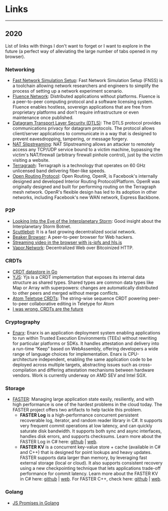 # Links
------

## 2020
List of links with things I don't want to forget or I want to explore in the future (a perfect way of alleviating the large number of tabs opened in my browser).
### Networking
* [Fast Network Simulation Setup](https://github.com/fnss/fnss): Fast Network Simulation Setup (FNSS) is a toolchain allowing network researchers and engineers to simplify the process of setting up a network experiment scenario. 
* [Fluence Network](https://fluence.network/): Distributed applications without platforms. Fluence is a peer-to-peer computing protocol and a software licensing system. Fluence enables hostless, sovereign applications that are free from proprietary platforms and don’t require infrastructure or even maintenance once published. 
* [Datagram Transport Layer Security (DTLS)](https://tools.ietf.org/html/rfc6347):  The DTLS protocol provides communications privacy for datagram protocols.  The protocol allows client/server applications to communicate in a way that is designed to prevent eavesdropping, tampering, or message forgery.
* [NAT Slipstreaming](https://samy.pl/slipstream/): NAT Slipstreaming allows an attacker to remotely access any TCP/UDP service bound to a victim machine, bypassing the victim's NAT/firewall (arbitrary firewall pinhole control), just by the victim visiting a website.
* [Terragraph](https://terragraph.com/): Terragraph is a technology that operates on 60 GHz unlicensed band delivering fiber-like speeds.
* [Open Routing Protocol](https://github.com/facebook/openr): Open Routing, OpenR, is Facebook's internally designed and developed Interior Routing Protocol/Platform. OpenR was originally designed and built for performing routing on the Terragraph mesh network. OpenR's flexible design has led to its adoption in other networks, including Facebook's new WAN network, Express Backbone.

 
### P2P
* [Looking Into the Eye of the Interplanetary Storm](https://www.bitdefender.com/files/News/CaseStudies/study/376/Bitdefender-Whitepaper-IPStorm.pdf?clickid=U83WZOxw3xyLTWRwUx0Mo3EAUkExytV5SUS9Sc0&irgwc=1&MPid=10078&cid=aff%7Cc%7CIR): Good insight about the Interplanetary Storm Botnet.
* [Scuttlebot](https://scuttlebutt.nz/): It is a fast growing decentralized social network.
* [Beaker Browser](https://beakerbrowser.com/): A peer-to-peer browser for Web hackers.
* [Streaming video in the browser with js-ipfs and hls.js](https://github.com/ipfs/js-ipfs/tree/master/examples/browser-video-streaming)
* [Vapor.Network](https://vapor.network/): Decentralized Web over Bitcoinized HTTP.

### CRDTs
* [CRDT datastore in Go](https://github.com/ipfs/go-ds-crdt)
* [YJS](https://github.com/yjs/yjs): Yjs is a CRDT implementation that exposes its internal data structure as shared types. Shared types are common data types like Map or Array with superpowers: changes are automatically distributed to other peers and merged without merge conflicts.
* [Atom Teletype CRDTs](https://github.com/atom/teletype-crdt): The string-wise sequence CRDT powering peer-to-peer collaborative editing in Teletype for Atom
* [I was wrong. CRDTs are the future](https://josephg.com/blog/crdts-are-the-future/)

### Cryptography
* [Enarx](https://github.com/enarx/enarx/wiki/Enarx-Introduction): Enarx is an application deployment system enabling applications to run within Trusted Execution Environments (TEEs) without rewriting for particular platforms or SDKs. It handles attestation and delivery into a run-time “Keep” based on WebAssembly, offering developers a wide range of language choices for implementation. Enarx is CPU-architecture independent, enabling the same application code to be deployed across multiple targets, abstracting issues such as cross-compilation and differing attestation mechanisms between hardware vendors. Work is currently underway on AMD SEV and Intel SGX.

### Storage
* [FASTER](https://github.com/microsoft/FASTER): 
Managing large application state easily, resiliently, and with high performance is one of the hardest problems in the cloud today. The FASTER project offers two artifacts to help tackle this problem.
  -   **FASTER Log** is a high-performance concurrent persistent recoverable log, iterator, and random reader library in C#. It supports very frequent commit operations at low latency, and can quickly saturate disk bandwidth. It supports both sync and async interfaces, handles disk errors, and supports checksums. Learn more about the FASTER Log in C# here: [github](https://github.com/microsoft/FASTER/blob/master/docs/cs/FasterLog.md) | [web](https://microsoft.github.io/FASTER/cs/fasterlog).
  -   **FASTER KV** is a concurrent key-value store + cache (available in C# and C++) that is designed for point lookups and heavy updates. FASTER supports data larger than memory, by leveraging fast external storage (local or cloud). It also supports consistent recovery using a new checkpointing technique that lets applications trade-off performance for commit latency. Learn more about the FASTER KV in C# here: [github](https://github.com/microsoft/FASTER/blob/master/docs/cs/FasterKV.md) | [web](https://microsoft.github.io/FASTER/cs/fasterkv). For FASTER C++, check here: [github](https://github.com/microsoft/FASTER/blob/master/docs/cc) | [web](https://microsoft.github.io/FASTER/cc).
 
### Golang
* [JS Promises in Golang](https://withblue.ink/2020/10/03/go-webassembly-http-requests-and-promises.html)
